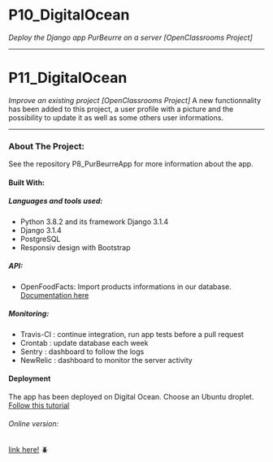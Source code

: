 # P10_DigitalOcean 
*Deploy the Django app PurBeurre on a server [OpenClassrooms Project]*
*****************************************************************************************************************
# P11_DigitalOcean
*Improve an existing project [OpenClassrooms Project]*
A new functionnality has been added to this project, a user profile
with a picture and the possibility to update it as well as some others user informations.
*****************************************************************************************************************
### About The Project:
See the repository P8_PurBeurreApp for more information about the app.

#### Built With:
##### Languages and tools used:
- Python 3.8.2 and its framework Django 3.1.4
- Django 3.1.4
- PostgreSQL
- Responsiv design with Bootstrap
##### API:
- OpenFoodFacts: Import products informations in our database. [Documentation here](https://documenter.getpostman.com/view/8470508/SVtN3Wzy)
##### Monitoring:
- Travis-CI : continue integration, run app tests before a pull request
- Crontab : update database each week
- Sentry : dashboard to follow the logs
- NewRelic : dashboard to monitor the server activity

#### Deployment
The app has been deployed on Digital Ocean. Choose an Ubuntu droplet.
[Follow this tutorial](https://www.digitalocean.com/community/tutorials/how-to-set-up-django-with-postgres-nginx-and-gunicorn-on-ubuntu-20-04)
###### Online version:
[link here!](http://134.122.106.30/) :beetle:
 

